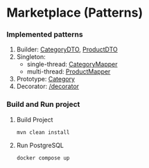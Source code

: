 # Marketplace (Patterns)

### Implemented patterns
1. Builder: [CategoryDTO](https://github.com/SvetlanaVys/marketplace_patterns/blob/main/src/main/java/com/svysk/marketplace/dto/CategoryDTO.java), [ProductDTO](https://github.com/SvetlanaVys/marketplace_patterns/blob/main/src/main/java/com/svysk/marketplace/dto/ProductDTO.java)
3. Singleton:
   * single-thread: [CategoryMapper](https://github.com/SvetlanaVys/marketplace_patterns/blob/main/src/main/java/com/svysk/marketplace/mapper/CategoryMapper.java)
   * multi-thread: [ProductMapper](https://github.com/SvetlanaVys/marketplace_patterns/blob/main/src/main/java/com/svysk/marketplace/mapper/ProductMapper.java)
3. Prototype: [Category](https://github.com/SvetlanaVys/marketplace_patterns/blob/main/src/main/java/com/svysk/marketplace/model/Category.java)
4. Decorator: [/decorator](https://github.com/SvetlanaVys/marketplace_patterns/blob/main/src/main/java/com/svysk/marketplace/pattern_extra/decorator)

### Build and Run project
1. Build Project
   ```
   mvn clean install
   ```
2. Run PostgreSQL
   ```
   docker compose up
   ```
